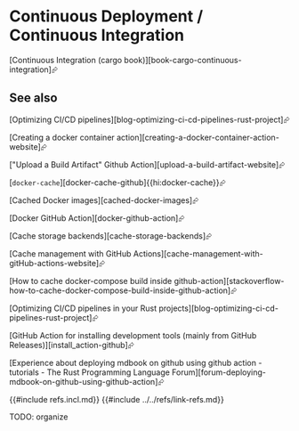 # Continuous Deployment / Continuous Integration

[Continuous Integration (cargo book)][book-cargo-continuous-integration]⮳

## See also

[Optimizing CI/CD pipelines][blog-optimizing-ci-cd-pipelines-rust-project]⮳

[Creating a docker container action][creating-a-docker-container-action-website]⮳

["Upload a Build Artifact" Github Action][upload-a-build-artifact-website]⮳

[`docker-cache`][docker-cache-github]{{hi:docker-cache}}⮳

[Cached Docker images][cached-docker-images]⮳

[Docker GitHub Action][docker-github-action]⮳

[Cache storage backends][cache-storage-backends]⮳

[Cache management with GitHub Actions][cache-management-with-gitHub-actions-website]⮳

[How to cache docker-compose build inside github-action][stackoverflow-how-to-cache-docker-compose-build-inside-github-action]⮳

[Optimizing CI/CD pipelines in your Rust projects][blog-optimizing-ci-cd-pipelines-rust-project]⮳

[GitHub Action for installing development tools (mainly from GitHub Releases)][install_action-github]⮳

[Experience about deploying mdbook on github using github action - tutorials - The Rust Programming Language Forum][forum-deploying-mdbook-on-github-using-github-action]⮳

{{#include refs.incl.md}}
{{#include ../../refs/link-refs.md}}

<div class="hidden">
TODO: organize
</div>
